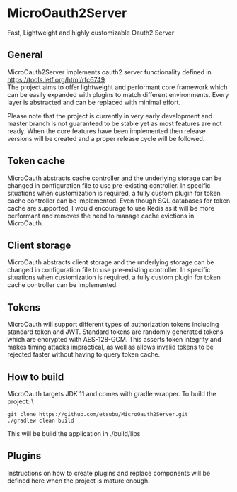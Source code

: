 # MicroOauth2Server
Fast, Lightweight and highly customizable Oauth2 Server

## General
MicroOauth2Server implements oauth2 server functionality defined in https://tools.ietf.org/html/rfc6749 \
The project aims to offer lightweight and performant core framework which can be easily expanded with plugins to 
match different environments. Every layer is abstracted and can be replaced with minimal effort.

Please note that the project is currently in very early development and master branch is not guaranteed 
to be stable yet as most features are not ready. When the core features have been implemented 
then release versions will be created and a proper release cycle will be followed.

## Token cache

MicroOauth abstracts cache controller and the underlying storage can be changed in configuration file 
to use pre-existing controller. In specific situations when customization is required, a fully custom 
plugin for token cache controller can be implemented.
Even though SQL databases for token cache are supported, I would encourage to use Redis as it will 
be more performant and removes the need to manage cache evictions in MicroOauth.

## Client storage

MicroOauth abstracts client storage and the underlying storage can be changed in configuration file 
to use pre-existing controller. In specific situations when customization is required, a fully custom 
plugin for token cache controller can be implemented.

## Tokens

MicroOauth will support different types of authorization tokens including standard token and JWT. 
Standard tokens are randomly generated tokens which are encrypted with AES-128-GCM. This asserts 
token integrity and makes timing attacks impractical, as well as allows invalid tokens to be rejected 
faster without having to query token cache.

## How to build
MicroOauth targets JDK 11 and comes with gradle wrapper. To build the project: \
```
git clone https://github.com/etsubu/MicroOauth2Server.git
./gradlew clean build
```
This will be build the application in ./build/libs


## Plugins

Instructions on how to create plugins and replace components will be defined here when the project 
is mature enough.